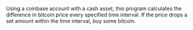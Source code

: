 Using a coinbase account with a cash asset, this program calculates the difference in bitcoin price every specified time interval. If the price drops a set amount within the time interval, buy some bitcoin.
